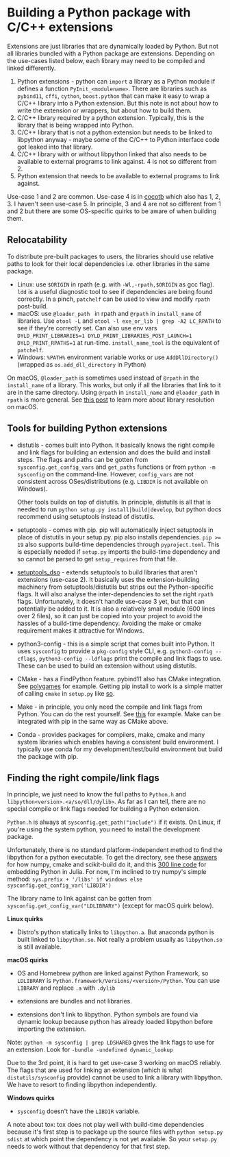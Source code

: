 # Building a Python package with C/C++ extensions

Extensions are just libraries that are dynamically loaded by Python. But not all libraries bundled with a Python package are extensions. Depending on the use-cases listed below, each library may need to be compiled and linked differently.

1. Python extensions - python can `import` a library as a Python module if defines a function `PyInit_<modulename>`. There are libraries such as `pybind11`, `cffi`, `cython`, `boost.python` that can make it easy to wrap a C/C++ library into a Python extension. But this note is not about how to write the extension or wrappers, but about how to build them.
2. C/C++ library required by a python extension. Typically, this is the library that is being wrapped into Python.
3. C/C++ library that is not a python extension but needs to be linked to libpython anyway - maybe some of the C/C++ to Python interface code got leaked into that library.
4. C/C++ library with or without libpython linked that also needs to be available to external programs to link against. 4 is not so different from 2.
5. Python extension that needs to be available to external programs to link against.


Use-case 1 and 2 are common. Use-case 4 is in [cocotb](https://github.com/cocotb/cocotb) which also has 1, 2, 3. I haven't seen use-case 5. In principle, 3 and 4 are not so different from 1 and 2 but there are some OS-specific quirks to be aware of when building them.


## Relocatability

To distribute pre-built packages to users, the libraries should use relative paths to look for their local dependencies i.e. other libraries in the same package.

- Linux: use `$ORIGIN` in rpath (e.g. with `-Wl,-rpath,$ORIGIN` as gcc flag). `ldd` is a useful diagnostic tool to see if dependencies are being found correctly. In a pinch, `patchelf` can be used to view and modify `rpath` post-build.
- macOS: use `@loader_path ` in rpath and `@rpath` in `install_name` of libraries. Use `otool -L` and `otool -l exe_or_lib | grep -A2 LC_RPATH` to see if they're correctly set. Can also use env vars `DYLD_PRINT_LIBRARIES=1 DYLD_PRINT_LIBRARIES_POST_LAUNCH=1 DYLD_PRINT_RPATHS=1` at run-time. `install_name_tool` is the equivalent of `patchelf`.
- Windows: `%PATH%` environment variable works or use `AddDllDirectory()` (wrapped as `os.add_dll_directory` in Python)

On macOS, `@loader_path` is sometimes used instead of `@rpath` in the `install_name` of a library. This works, but only if all the libraries that link to it are in the same directory. Using `@rpath` in `install_name` and `@loader_path` in `rpath` is more general. See [this post](https://medium.com/@donblas/fun-with-rpath-otool-and-install-name-tool-e3e41ae86172) to learn more about library resolution on macOS.


## Tools for building Python extensions

- distutils - comes built into Python. It basically knows the right compile and link flags for building an extension and does the build and install steps. The flags and paths can be gotten from `sysconfig.get_config_vars` and `get_paths` functions  or from `python -m sysconfig` on the command-line. However, `config_vars` are not consistent across OSes/distributions (e.g. `LIBDIR` is not available on Windows).

  Other tools builds on top of distutils. In principle, distutils is all that is needed to run `python setup.py install|build|develop`, but python docs recommend using setuptools instead of distutils.

- setuptools - comes with pip. pip will automatically inject setuptools in place of distutils in your setup.py.  pip also installs dependencies. `pip >= 19` also supports build-time dependencies through `pyproject.toml`. This is especially needed if `setup.py` imports the build-time dependency and so cannot be parsed to get `setup_requires` from that file.

- [setuptools_dso](https://github.com/mdavidsaver/setuptools_dso) - extends setuptools to build libraries that aren't extensions (use-case 2). It basically uses the extension-building machinery from setuptools/distutils but strips out the Python-specific flags. It will also analyse the inter-dependencies to set the right `rpath` flags. Unfortunately, it doesn't handle use-case 3 yet, but that can potentially be added to it. It is also a relatively small module (600 lines over 2 files), so it can just be copied into your project to avoid the hassles of a build-time dependency. Avoiding the make or cmake requirement makes it attractive for Windows.

- python3-config - this is a simple script that comes built into Python. It uses `sysconfig` to provide a `pkg-config` style CLI, e.g. `python3-config --cflags`, `python3-config --ldflags` print the compile and link flags to use. These can be used to build an extension without using distutils.

- CMake - has a FindPython feature. pybind11 also has CMake integration. See [polygames](https://github.com/facebookincubator/Polygames) for example. Getting pip install to work is a simple matter of calling `cmake` in `setup.py` like [so](https://github.com/pybind/cmake_example/blob/master/setup.py).

- Make - in principle, you only need the compile and link flags from Python. You can do the rest yourself. See [this]( http://notes.secretsauce.net/notes/2017/11/14_python-extension-modules-without-setuptools-or-distutils.html) for example. Make can be integrated with pip in the same way as CMake above.

- Conda - provides packages for compilers, make, cmake and many system libraries which enables having a consistent build environment. I typically use conda for my development/test/build environment but build the package with pip.



## Finding the right compile/link flags

In principle, we just need to know the full paths to `Python.h` and `libpython<version>.<a/so/dll/dylib>`. As far as I can tell, there are no special compile or link flags needed for building a Python extension.

`Python.h` is always at `sysconfig.get_path("include")` if it exists. On Linux, if you're using the system python, you need to install the development package.

Unfortunately, there is no standard platform-independent method to find the libpython for a python executable. To get the directory, see these [answers](https://stackoverflow.com/questions/47423246/get-pythons-lib-path) for how numpy, cmake and scikit-build do it, and this [300 line code](https://github.com/JuliaPy/PyCall.jl/blob/master/deps/find_libpython.py) for embedding Python in Julia. For now, I'm inclined to try numpy's simple method: `sys.prefix + '/libs' if windows else sysconfig.get_config_var('LIBDIR')`

The library name to link against can be gotten from `sysconfig.get_config_var("LDLIBRARY")` (except for macOS quirk below).



**Linux quirks**

- Distro's python statically links to `libpython.a`. But anaconda python is built linked to `libpython.so`. Not really a problem usually as `libpython.so` is still available.



**macOS quirks**

- OS and Homebrew python are linked against Python Framework, so `LDLIBRARY` is `Python.framework/Versions/<version>/Python`. You can use `LIBRARY` and replace `.a` with `.dylib`

- extensions are bundles and not libraries.
- extensions don't link to libpython. Python symbols are found via dynamic lookup because python has already loaded libpython before importing the extension.

Note: `python -m sysconfig | grep LDSHARED` gives the link flags to use for an extension. Look for `-bundle -undefined dynamic_lookup`

Due to the 3rd point, it is hard to get use-case 3 working on macOS reliably. The flags that are used for linking an extension (which is what `distutils/sysconfig` provide) cannot be used to link a library with libpython. We have to resort to finding libpython independently.



**Windows quirks**

- `sysconfig` doesn't have the `LIBDIR` variable.



A note about tox: tox does not play well with build-time dependencies because it's first step is to package up the source files with `python setup.py sdist` at which point the dependency is not yet available. So your `setup.py` needs to work without that dependency for that first step.